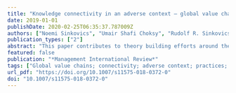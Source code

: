 ```yaml
---
title: "Knowledge connectivity in an adverse context – global value chains and Pakistani offshore service providers"
date: 2019-01-01
publishDate: 2020-02-25T06:35:37.787009Z
authors: ["Noemi Sinkovics", "Umair Shafi Choksy", "Rudolf R. Sinkovics", "Ram Mudambi"]
publication_types: ["2"]
abstract: "This paper contributes to theory building efforts around the concept of knowledge connectivity and its relevance in buyer-supplier relationships in global value chains. We use the Pakistani IT industry as our study context. Pakistan suffered a significant adverse perception bias following terror attacks in 2008-09. We based our illustration on the experiences of 12 Pakistani offshore service providers (OSPs) who succeeded in offsetting the negative implications of the country’s adverse political environment. The case firms link into two distinct value chain configurations. In each configuration, we observe a distinct course of strategic action, which we term step-up and break-out, respectively. While these observations emerged from the Pakistani context, the implications of the resulting dynamic framework for theory and practice go beyond this particular adverse country setting."
featured: false
publication: "*Management International Review*"
tags: ["Global value chains; connectivity; adverse context; practices; supplier strategies; global sourcing; economic geography; comfort zone; catch-up"]
url_pdf: "https://doi.org/10.1007/s11575-018-0372-0"
doi: "10.1007/s11575-018-0372-0"
---
```



